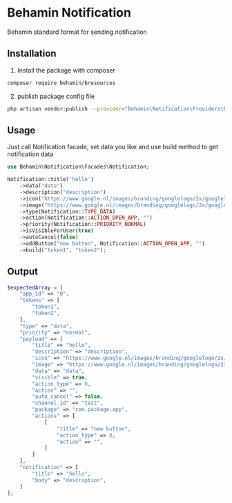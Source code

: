 # Behamin Notification

Behamin standard format for sending notification

## Installation
1. Install the package with composer
```bash
composer require behamin/bresources
```
2. publish package config file
```bash
php artisan vendor:publish --provider="Behamin\Notification\Providers\BehaminNotificationProvider" --tag="config"
```

## Usage

Just call Notification facade, set data you like and use build method to get notification data

```php
use Behamin\Notification\Facades\Notification;

Notification::title('hello')
    ->data("data")
    ->description("description")
    ->icon("https://www.google.nl/images/branding/googlelogo/2x/googlelogo_light_color_272x92dp.png")
    ->image("https://www.google.nl/images/branding/googlelogo/2x/googlelogo_light_color_272x92dp.png")
    ->type(Notification::TYPE_DATA)
    ->action(Notification::ACTION_OPEN_APP, "")
    ->priority(Notification::PRIORITY_NORMAL)
    ->isVisibleForUser(true)
    ->autoCancel(false)
    ->addButton("new button", Notification::ACTION_OPEN_APP, "")
    ->build("token1", "token2");
```

## Output

```php
$expectedArray = [
    "app_id" => "0",
    "tokens" => [
        "token1",
        "token2",
    ],
    "type" => "data",
    "priority" => "normal",
    "payload" => [
        "title" => "hello",
        "description" => "description",
        "icon" => "https://www.google.nl/images/branding/googlelogo/2x/googlelogo_light_color_272x92dp.png",
        "image" => "https://www.google.nl/images/branding/googlelogo/2x/googlelogo_light_color_272x92dp.png",
        "data" => "data",
        "visible" => true,
        "action_type" => 0,
        "action" => "",
        "auto_cancel" => false,
        "channel_id" => "test",
        "package" => "com.package.app",
        "actions" => [
            [
                "title" => "new button",
                "action_type" => 0,
                "action" => "",
            ]
        ]
    ],
    "notification" => [
        "title" => "hello",
        "body" => "description",
    ]
];
```